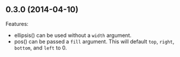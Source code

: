 ## 0.3.0 (2014-04-10)

Features:

  - ellipsis() can be used without a `width` argument.
  - pos() can be passed a `fill` argument. This will default `top`, `right`, `bottom`, and `left` to 0.
